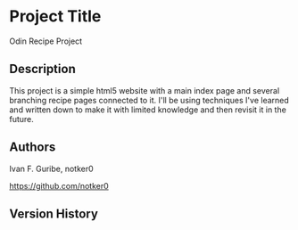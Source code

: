 # Project Title 

  
Odin Recipe Project
  

## Description 

  
This project is a simple html5 website with a main index page and several branching recipe pages connected to it. I'll be using techniques I've learned and written down to make it with limited knowledge and then revisit it in the future.
 

## Authors 

  

Ivan F. Guribe, notker0
  
https://github.com/notker0

  

## Version History 

  